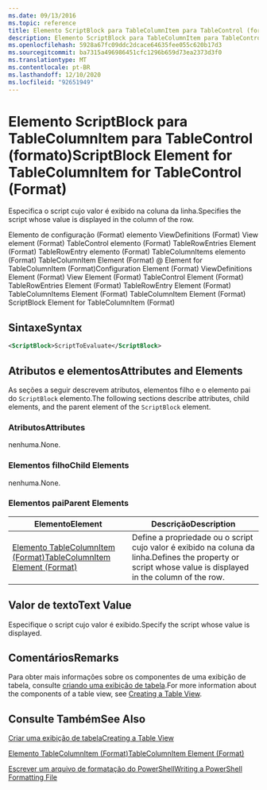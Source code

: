 ```yaml
---
ms.date: 09/13/2016
ms.topic: reference
title: Elemento ScriptBlock para TableColumnItem para TableControl (formato)
description: Elemento ScriptBlock para TableColumnItem para TableControl (formato)
ms.openlocfilehash: 5928a67fc09ddc2dcace64635fee055c620b17d3
ms.sourcegitcommit: ba7315a496986451cfc1296b659d73ea2373d3f0
ms.translationtype: MT
ms.contentlocale: pt-BR
ms.lasthandoff: 12/10/2020
ms.locfileid: "92651949"
---
```

# <a name="scriptblock-element-for-tablecolumnitem-for-tablecontrol-format"></a><span data-ttu-id="71ce5-103">Elemento ScriptBlock para TableColumnItem para TableControl (formato)</span><span class="sxs-lookup"><span data-stu-id="71ce5-103">ScriptBlock Element for TableColumnItem for TableControl (Format)</span></span>

<span data-ttu-id="71ce5-104">Especifica o script cujo valor é exibido na coluna da linha.</span><span class="sxs-lookup"><span data-stu-id="71ce5-104">Specifies the script whose value is displayed in the column of the row.</span></span>

<span data-ttu-id="71ce5-105">Elemento de configuração (Format) elemento ViewDefinitions (Format) View element (Format) TableControl elemento (Format) TableRowEntries Element (Format) TableRowEntry elemento (Format) TableColumnItems elemento (Format) TableColumnItem Element (Format) @ Element for TableColumnItem (Format)</span><span class="sxs-lookup"><span data-stu-id="71ce5-105">Configuration Element (Format) ViewDefinitions Element (Format) View Element (Format) TableControl Element (Format) TableRowEntries Element (Format) TableRowEntry Element (Format) TableColumnItems Element (Format) TableColumnItem Element (Format) ScriptBlock Element for TableColumnItem (Format)</span></span>

## <a name="syntax"></a><span data-ttu-id="71ce5-106">Sintaxe</span><span class="sxs-lookup"><span data-stu-id="71ce5-106">Syntax</span></span>

```xml
<ScriptBlock>ScriptToEvaluate</ScriptBlock>
```

## <a name="attributes-and-elements"></a><span data-ttu-id="71ce5-107">Atributos e elementos</span><span class="sxs-lookup"><span data-stu-id="71ce5-107">Attributes and Elements</span></span>

<span data-ttu-id="71ce5-108">As seções a seguir descrevem atributos, elementos filho e o elemento pai do `ScriptBlock` elemento.</span><span class="sxs-lookup"><span data-stu-id="71ce5-108">The following sections describe attributes, child elements, and the parent element of the `ScriptBlock` element.</span></span>

### <a name="attributes"></a><span data-ttu-id="71ce5-109">Atributos</span><span class="sxs-lookup"><span data-stu-id="71ce5-109">Attributes</span></span>

<span data-ttu-id="71ce5-110">nenhuma.</span><span class="sxs-lookup"><span data-stu-id="71ce5-110">None.</span></span>

### <a name="child-elements"></a><span data-ttu-id="71ce5-111">Elementos filho</span><span class="sxs-lookup"><span data-stu-id="71ce5-111">Child Elements</span></span>

<span data-ttu-id="71ce5-112">nenhuma.</span><span class="sxs-lookup"><span data-stu-id="71ce5-112">None.</span></span>

### <a name="parent-elements"></a><span data-ttu-id="71ce5-113">Elementos pai</span><span class="sxs-lookup"><span data-stu-id="71ce5-113">Parent Elements</span></span>

|<span data-ttu-id="71ce5-114">Elemento</span><span class="sxs-lookup"><span data-stu-id="71ce5-114">Element</span></span>|<span data-ttu-id="71ce5-115">Descrição</span><span class="sxs-lookup"><span data-stu-id="71ce5-115">Description</span></span>|
|-------------|-----------------|
|[<span data-ttu-id="71ce5-116">Elemento TableColumnItem (Format)</span><span class="sxs-lookup"><span data-stu-id="71ce5-116">TableColumnItem Element (Format)</span></span>](./tablecolumnitem-element-for-tablecolumnitems-for-tablecontrol-format.md)|<span data-ttu-id="71ce5-117">Define a propriedade ou o script cujo valor é exibido na coluna da linha.</span><span class="sxs-lookup"><span data-stu-id="71ce5-117">Defines the property or script whose value is displayed in the column of the row.</span></span>|

## <a name="text-value"></a><span data-ttu-id="71ce5-118">Valor de texto</span><span class="sxs-lookup"><span data-stu-id="71ce5-118">Text Value</span></span>

<span data-ttu-id="71ce5-119">Especifique o script cujo valor é exibido.</span><span class="sxs-lookup"><span data-stu-id="71ce5-119">Specify the script whose value is displayed.</span></span>

## <a name="remarks"></a><span data-ttu-id="71ce5-120">Comentários</span><span class="sxs-lookup"><span data-stu-id="71ce5-120">Remarks</span></span>

<span data-ttu-id="71ce5-121">Para obter mais informações sobre os componentes de uma exibição de tabela, consulte [criando uma exibição de tabela](./creating-a-table-view.md).</span><span class="sxs-lookup"><span data-stu-id="71ce5-121">For more information about the components of a table view, see [Creating a Table View](./creating-a-table-view.md).</span></span>

## <a name="see-also"></a><span data-ttu-id="71ce5-122">Consulte Também</span><span class="sxs-lookup"><span data-stu-id="71ce5-122">See Also</span></span>

[<span data-ttu-id="71ce5-123">Criar uma exibição de tabela</span><span class="sxs-lookup"><span data-stu-id="71ce5-123">Creating a Table View</span></span>](./creating-a-table-view.md)

[<span data-ttu-id="71ce5-124">Elemento TableColumnItem (Format)</span><span class="sxs-lookup"><span data-stu-id="71ce5-124">TableColumnItem Element (Format)</span></span>](./tablecolumnitem-element-for-tablecolumnitems-for-tablecontrol-format.md)

[<span data-ttu-id="71ce5-125">Escrever um arquivo de formatação do PowerShell</span><span class="sxs-lookup"><span data-stu-id="71ce5-125">Writing a PowerShell Formatting File</span></span>](./writing-a-powershell-formatting-file.md)
